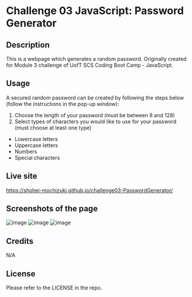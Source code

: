 # Challenge 03 JavaScript: Password Generator

## Description

This is a webpage which generates a random password.
Originally created for Module 3 challenge of UofT SCS Coding Boot Camp - JavaScript.


## Usage

A secured random password can be created by following the steps below (follow the instructions in the pop-up window):
1. Choose the length of your password (must be between 8 and 128)
2. Select types of characters you would like to use for your password (must choose at least one type)
* Lowercase letters
* Uppercase letters
* Numbers
* Special characters


## Live site

https://shohei-mochizuki.github.io/challenge03-PasswordGenerator/


## Screenshots of the page

![image](https://user-images.githubusercontent.com/121307266/213343213-b8ef5e45-6677-47f2-b543-4fbf650807d3.png)
![image](https://user-images.githubusercontent.com/121307266/213343504-6caef436-be7a-43ac-9a65-ae289ef73ecd.png)
![image](https://user-images.githubusercontent.com/121307266/213343531-d7c90c64-58f6-4c81-bb3b-d8306aa8a56c.png)


## Credits

N/A


## License

Please refer to the LICENSE in the repo.